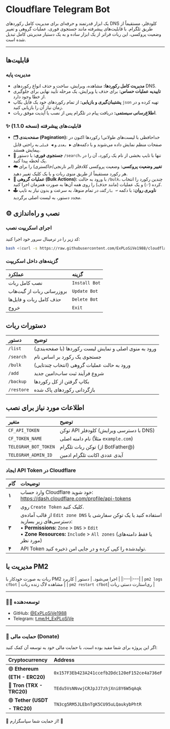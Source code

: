 # Cloudflare Telegram Bot

یک ابزار قدرتمند و حرفه‌ای برای مدیریت کامل رکوردهای DNS کلودفلر، مستقیماً از طریق تلگرام. با قابلیت‌های پیشرفته مانند جستجوی فوری، عملیات گروهی و تغییر وضعیت پروکسی، این ربات فراتر از یک ابزار ساده و به یک دستیار مدیریتی کامل تبدیل شده است.

---

<!--  پیشنهاد: یک ویدیوی کوتاه یا GIF از محیط ربات در اینجا قرار دهید تا کاربران قابلیت‌ها را به صورت بصری ببینند -->
<!-- <p align="center">
  <img src="link/to/your/demo.gif" alt="Bot Demo">
</p> -->

## قابلیت‌ها

### مدیریت پایه
*   **مدیریت کامل رکوردها:** مشاهده، ویرایش، ساخت و حذف انواع رکوردهای DNS.
*   **تاییدیه عملیات حساس:** برای حذف یا ویرایش، یک مرحله تأیید نهایی برای جلوگیری از خطا وجود دارد.
*   **پشتیبان‌گیری و بازیابی:** از تمام رکوردهای خود یک فایل بکاپ `json` تهیه کرده و در زمان نیاز آن را بازیابی کنید.
*   **اطلاع‌رسانی سیستمی:** دریافت پیام در تلگرام پس از نصب یا آپدیت موفق ربات.

### ✨ قابلیت‌های پیشرفته (نسخه 1.1.0)
*   **🗂 صفحه‌بندی (Pagination):** خداحافظی با لیست‌های طولانی! رکوردها اکنون در صفحات منظم نمایش داده می‌شوند و با دکمه‌های `▶️ بعدی` و `◀️ قبلی` به راحتی قابل پیمایش هستند.
*   **🔎 جستجوی فوری:** با دستور `/search`، تنها با تایپ بخشی از نام یک رکورد، آن را در یک لحظه پیدا کنید.
*   **☁️ تغییر وضعیت پروکسی:** وضعیت پروکسی کلادفلر (ابر نارنجی/خاکستری) را برای هر رکورد مستقیماً از طریق منوی ربات و با یک کلیک تغییر دهید.
*   **👥 عملیات گروهی (Bulk Actions):** با ورود به حالت `/bulk`، چندین رکورد را انتخاب کرده (`✅`) و یک عملیات (مانند حذف) را روی همه آن‌ها به صورت همزمان اجرا کنید.
*   **🕹 ناوبری روان:** با دکمه `↩️ بازگشت` در تمام منوها، به سرعت و بدون نیاز به تایپ مجدد دستور، به لیست اصلی برگردید.


## ⚙️ نصب و راه‌اندازی

### اجرای اسکریپت نصب
کد زیر را در ترمینال سرور خود اجرا کنید:
```bash
bash <(curl -s https://raw.githubusercontent.com/ExPLoSiVe1988/cloudflare-telegram-bot/main/install.sh)
```

### گزینه‌های داخل اسکریپت
| عملکرد | گزینه |
|:---|:---|
| نصب کامل ربات | `Install Bot` |
| بروزرسانی ربات از گیت‌هاب | `Update Bot` |
| حذف کامل ربات و فایل‌ها | `Delete Bot` |
| خروج | `Exit` |


## دستورات ربات
| دستور | توضیح |
|:---|:---|
| `/list` | ورود به منوی اصلی و نمایش لیست رکوردها (با صفحه‌بندی) |
| `/search`| جستجوی یک رکورد بر اساس نام |
| `/bulk` | ورود به حالت عملیات گروهی (انتخاب چندتایی) |
| `/add` | شروع فرآیند ثبت ساب‌دامین جدید |
| `/backup` | بکاپ گرفتن از کل رکوردها |
| `/restore`| بازگردانی رکوردهای پاک شده |


## اطلاعات مورد نیاز برای نصب
| متغیر | توضیح |
|:---|:---|
| `CF_API_TOKEN` | توکن API کلودفلر (با دسترسی ویرایش DNS) |
| `CF_TOKEN_NAME` | نام دامنه اصلی (مثلاً `example.com`) |
| `TELEGRAM_BOT_TOKEN` | توکن ربات تلگرام (از BotFather@) |
| `TELEGRAM_ADMIN_ID` | آیدی عددی اکانت تلگرام ادمین |


### ایجاد API Token در Cloudflare
| گام | توضیحات |
|:---|:---|
| **۱** | وارد حساب Cloudflare خود شوید: https://dash.cloudflare.com/profile/api-tokens |
| **۲** | روی `Create Token` کلیک کنید. |
| **۳** | از قالب آماده‌ی `Edit zone DNS` استفاده کنید یا یک توکن سفارشی با دسترسی‌های زیر بسازید: <br> • **Permissions:** `Zone` > `DNS` > `Edit` <br> • **Zone Resources:** `Include` > `All zones` (یا فقط دامنه‌های مورد نظر) |
| **۴** | API Token تولیدشده را کپی کرده و در جایی امن ذخیره کنید. |


## مدیریت با PM2
ربات به صورت خودکار با PM2 اجرا می‌شود.
| دستور | کاربرد |
|:---|:---|
| `pm2 logs cfbot` | مشاهده لاگ زنده ربات |
| `pm2 restart cfbot`| ری‌استارت دستی ربات |


-----

### 👨‍💻 توسعه‌دهنده
*   GitHub: [@ExPLoSiVe1988](https://github.com/ExPLoSiVe1988)
*   Telegram: [t.me/H_ExPLoSiVe](https://t.me/H_ExPLoSiVe)

-----

### 💖 حمایت مالی (Donate)
اگر این پروژه برای شما مفید بوده است، با حمایت مالی خود به توسعه آن کمک کنید:

| Cryptocurrency | Address |
|:---|:---|
| 🟣 **Ethereum (ETH - ERC20)** | `0x157F3Eb423A241ccefb2Ddc120eF152ce4a736eF` |
| 🔵 **Tron (TRX - TRC20)** | `TEdu5VsNNvwjCRJpJJ7zhjXni8Y6W5qAqk` |
| 🟢 **Tether (USDT - TRC20)** | `TN3cg5RM5JLEbnTgK5CU95uLQaukybPhtR` |

🙏 از حمایت شما سپاسگزارم! 🚀
